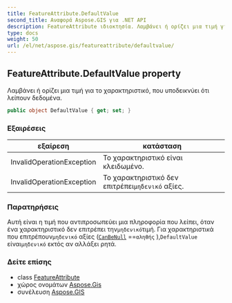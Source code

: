 ```yaml
---
title: FeatureAttribute.DefaultValue
second_title: Αναφορά Aspose.GIS για .NET API
description: FeatureAttribute ιδιοκτησία. Λαμβάνει ή ορίζει μια τιμή για το χαρακτηριστικό που υποδεικνύει ότι λείπουν δεδομένα.
type: docs
weight: 50
url: /el/net/aspose.gis/featureattribute/defaultvalue/
---
```

## FeatureAttribute.DefaultValue property

Λαμβάνει ή ορίζει μια τιμή για το χαρακτηριστικό, που υποδεικνύει ότι λείπουν δεδομένα.

```csharp
public object DefaultValue { get; set; }
```

### Εξαιρέσεις

| εξαίρεση | κατάσταση |
| --- | --- |
| InvalidOperationException | Το χαρακτηριστικό είναι κλειδωμένο. |
| InvalidOperationException | Το χαρακτηριστικό δεν επιτρέπει`μηδενικό` αξίες. |

### Παρατηρήσεις

Αυτή είναι η τιμή που αντιπροσωπεύει μια πληροφορία που λείπει, όταν ένα χαρακτηριστικό δεν επιτρέπει την`μηδενικό`τιμή. Για χαρακτηριστικά που επιτρέπουν`μηδενικό` αξίες ([`CanBeNull`](../canbenull/) ==`αληθής` ),`DefaultValue` είναι`μηδενικό` εκτός αν αλλάξει ρητά.

### Δείτε επίσης

* class [FeatureAttribute](../)
* χώρος ονομάτων [Aspose.Gis](../../featureattribute/)
* συνέλευση [Aspose.GIS](../../../)



